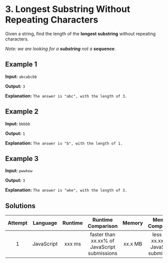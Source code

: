 # 3. Longest Substring Without Repeating Characters

Given a string, find the length of the **longest substring** without repeating characters.

_Note: we are looking for a **substring** not a **sequence**._

## Example 1

**Input:** `abcabcbb`

**Output:** `3`

**Explanation:** `The answer is "abc", with the length of 3.`

## Example 2

**Input:** `bbbbb`

**Output:** `1`

**Explanation:** `The answer is "b", with the length of 1.`

## Example 3

**Input:** `pwwkew`

**Output:** `3`

**Explanation:** `The answer is "wke", with the length of 3.`

## Solutions

|Attempt|Language|Runtime|Runtime Comparison|Memory|Memory Comparison|
|:-:|:-:|:-:|:-:|:-:|:-:|
|1|JavaScript|xxx ms|faster than xx.xx% of JavaScript submissions|xx.x MB|less than xx.xx% of JavaScript submissions|
